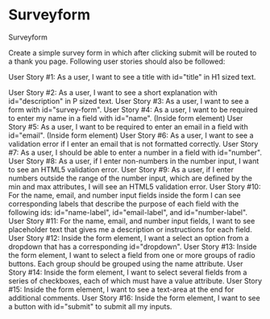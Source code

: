 # Surveyform
Surveyform
 <p>Create a simple survey form in which after clicking submit will be routed to a thank you page. Following user stories should also be followed: </p>
<p>User Story #1: As a user, I want to see a title with id="title" in H1 sized text.</p>
User Story #2: As a user, I want to see a short explanation with id="description" in P sized text.
User Story #3: As a user, I want to see a form with id="survey-form".
User Story #4: As a user, I want to be required to enter my name in a field with id="name". (Inside form element)
User Story #5: As a user, I want to be required to enter an email in a field with id="email". (Inside form element)
User Story #6: As a user, I want to see a validation error if I enter an email that is not formatted correctly.
User Story #7: As a user, I should be able to enter a number in a field with id="number".
User Story #8: As a user, if I enter non-numbers in the number input, I want to see an HTML5 validation error.
User Story #9: As a user, if I enter numbers outside the range of the number input, which are defined by the min and max attributes, I will see an HTML5 validation error.
User Story #10: For the name, email, and number input fields inside the form I can see corresponding labels that describe the purpose of each field with the following ids: id="name-label", id="email-label", and id="number-label".
User Story #11: For the name, email, and number input fields, I want to see placeholder text that gives me a description or instructions for each field.
User Story #12: Inside the form element, I want a select an option from a dropdown that has a corresponding id="dropdown".
User Story #13: Inside the form element, I want to select a field from one or more groups of radio buttons. Each group should be grouped using the name attribute.
User Story #14: Inside the form element, I want to select several fields from a series of checkboxes, each of which must have a value attribute.
User Story #15: Inside the form element, I want to see a text-area at the end for additional comments.
User Story #16: Inside the form element, I want to see a button with id="submit" to submit all my inputs.

